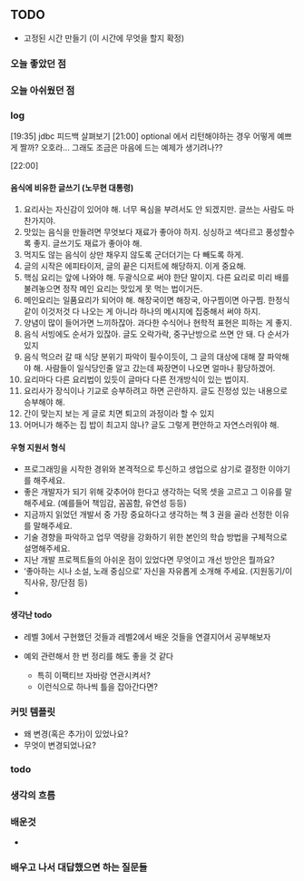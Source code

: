 ## TODO
- 고정된 시간 만들기 (이 시간에 무엇을 할지 확정)


    
### 오늘 좋았던 점


### 오늘 아쉬웠던 점

### log
[19:35] jdbc 피드백 살펴보기
[21:00] optional 에서 리턴해야하는 경우 어떻게 예쁘게 짤까?
오호라... 그래도 조금은 마음에 드는 예제가 생기려나??

[22:00] 




#### 음식에 비유한 글쓰기 (노무현 대통령)
1. 요리사는 자신감이 있어야 해. 너무 욕심을 부려서도 안 되겠지만. 글쓰는 사람도 마찬가지야.
2. 맛있는 음식을 만들려면 무엇보다 재료가 좋아야 하지. 싱싱하고 색다르고 풍성할수록 좋지. 글쓰기도 재료가 좋아야 해.
3. 먹지도 않는 음식이 상만 채우지 않도록 군더더기는 다 빼도록 하게.
4. 글의 시작은 에피타이저, 글의 끝은 디저트에 해당하지. 이게 중요해.
5. 핵심 요리는 앞에 나와야 해. 두괄식으로 써야 한단 말이지. 다른 요리로 미리 배를 불려놓으면 정작 메인 요리는 맛있게 못 먹는 법이거든.
6. 메인요리는 일품요리가 되어야 해. 해장국이면 해장국, 아구찜이면 아구찜. 한정식 같이 이것저것 다 나오는 게 아니라 하나의 메시지에 집중해서 써야 하지.
7. 양념이 많이 들어가면 느끼하잖아. 과다한 수식어나 현학적 표현은 피하는 게 좋지.
8. 음식 서빙에도 순서가 있잖아. 글도 오락가락, 중구난방으로 쓰면 안 돼. 다 순서가 있지
9. 음식 먹으러 갈 때 식당 분위기 파악이 필수이듯이, 그 글의 대상에 대해 잘 파악해야 해. 사람들이 일식당인줄 알고 갔는데 짜장면이 나오면 얼마나 황당하겠어.
10. 요리마다 다른 요리법이 있듯이 글마다 다른 전개방식이 있는 법이지.
11. 요리사가 장식이나 기교로 승부하려고 하면 곤란하지. 글도 진정성 있는 내용으로 승부해야 해.
12. 간이 맞는지 보는 게 글로 치면 퇴고의 과정이라 할 수 있지
13. 어머니가 해주는 집 밥이 최고지 않나? 글도 그렇게 편안하고 자연스러워야 해.

#### 우형 지원서 형식
- 프로그래밍을 시작한 경위와 본격적으로 투신하고 생업으로 삼기로 결정한 이야기를 해주세요.
- 좋은 개발자가 되기 위해 갖추어야 한다고 생각하는 덕목 셋을 고르고 그 이유를 말해주세요. (예를들어 책임감, 꼼꼼함, 유연성 등등)
- 지금까지 읽었던 개발서 중 가장 중요하다고 생각하는 책 3 권을 골라 선정한 이유를 말해주세요.
- 기술 경향을 파악하고 업무 역량을 강화하기 위한 본인의 학습 방법을 구체적으로 설명해주세요.
- 지난 개발 프로젝트들의 아쉬운 점이 있었다면 무엇이고 개선 방안은 뭘까요?
- ‘좋아하는 시나 소설, 노래 중심으로’ 자신을 자유롭게 소개해 주세요. (지원동기/이직사유, 장/단점 등)
- 
#### 생각난 todo
- 레벨 3에서 구현했던 것들과 레벨2에서 배운 것들을 연결지어서 공부해보자


- 예외 관련해서 한 번 정리를 해도 좋을 것 같다
    - 특히 이팩티브 자바랑 연관시켜서?
    - 이런식으로 하나씩 틀을 잡아간다면?

### 커밋 템플릿
- 왜 변경(혹은 추가)이 있었나요?
- 무엇이 변경되었나요?

### todo 


### 생각의 흐름


### 배운것
-


### 배우고 나서 대답했으면 하는 질문들